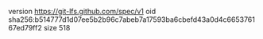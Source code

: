version https://git-lfs.github.com/spec/v1
oid sha256:b514777d1d07ee5b2b96c7abeb7a17593ba6cbefd43a0d4c665376167ed79ff2
size 518

